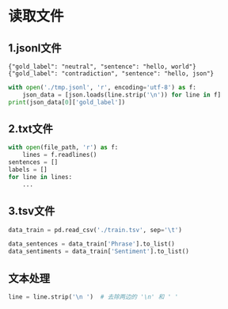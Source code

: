 # 读取文件

## 1.jsonl文件
```jsonl
{"gold_label": "neutral", "sentence": "hello, world"}
{"gold_label": "contradiction", "sentence": "hello, json"}
```

```python
with open('./tmp.jsonl', 'r', encoding='utf-8') as f:
    json_data = [json.loads(line.strip('\n')) for line in f]
print(json_data[0]['gold_label'])
```

## 2.txt文件
```python
with open(file_path, 'r') as f:
    lines = f.readlines()
sentences = []
labels = []
for line in lines:
    ...

```

## 3.tsv文件
```python
data_train = pd.read_csv('./train.tsv', sep='\t')

data_sentences = data_train['Phrase'].to_list()
data_sentiments = data_train['Sentiment'].to_list()

```

## 文本处理
```python
line = line.strip('\n ')  # 去除两边的 '\n' 和 ' '
```
